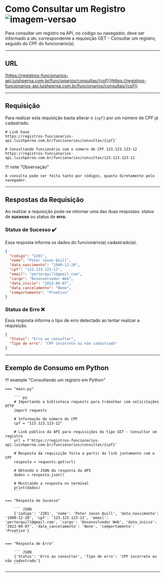 # Como Consultar um Registro ![imagem-versao](https://img.shields.io/badge/GET-2094f3?style=flat-square)

Para consultar um registro na API, no código ou navegador, deve ser informado a `URL` correspondente a requisição GET - Consultar um registro, seguido do CPF do funcionário(a).

---

## URL

[https://registros-funcionarios-api.luishperna.com.br/funcionarios/consultas/{cpf}](https://registros-funcionarios-api.luishperna.com.br/funcionarios/consultas/{cpf})

---

## Requisição

Para realizar esta requisição basta alterar o `{cpf}` por um número de CPF já cadastrado.

```
# Link base
https://registros-funcionarios-api.luishperna.com.br/funcionarios/consultas/{cpf}`

# Consultando funcionário com o número de CPF 123.123.123-12
https://registros-funcionarios-api.luishperna.com.br/funcionarios/consultas/123.123.123-12
```

!!! note "Observação"

    A consulta pode ser feita tanto por códigos, quanto diretamente pelo navegador. 

---

## Respostas da Requisição

Ao realizar a requisição pode-se retornar uma das duas respostas: status de **sucesso** ou status de **erro**.

### Status de Sucesso ✔️

Essa resposta informa os dados do funcionário(a) cadastrado(a).

``` JSON
{
  "codigo": "2201",
  "nome": "Peter Jason Quill",
  "data_nascimento": "1980-12-20",
  "cpf": "123.123.123-12",
  "email": "perterquill@gmail.com",
  "cargo": "Desenvolvedor Web",
  "data_inicio": "2022-09-07",
  "data_cancelamento": "None",
  "comportamento": "Proativo"
}
```

### Status de Erro ❌

Essa resposta informa o tipo de erro detectado ao tentar realizar a requisição.

``` JSON
{
  "Status": "Erro ao consultar",
  "Tipo de erro": "CPF incorreto ou não cadastrado"
}
```

---

## Exemplo de Consumo em Python

!!! example "Consultando um registro em Python"

    === "main.py"

        ``` py
        # Importando a biblioteca requests para trabalhar com solicitações HTTP
        import requests

        # Informação do número do CPF
        cpf = "123.123.123-12"

        # Link público da API para requisições do tipo GET - Consultar um registro
        url = f'https://registros-funcionarios-api.luishperna.com.br/funcionarios/consultas/{cpf}'

        # Resposta da requisição feita a partir do link juntamento com o CPF
        resposta = requests.get(url)

        # Obtendo o JSON da resposta da API
        dados = resposta.json()

        # Mostrando a resposta no terminal
        print(dados)
        ```

    === "Resposta de Sucesso"

        ``` JSON
        {'codigo': '2201', 'nome': 'Peter Jason Quill', 'data_nascimento': '1980-12-20', 'cpf': '123.123.123-12', 'email': 'perterquill@gmail.com', 'cargo': 'Desenvolvedor Web', 'data_inicio': '2022-09-07', 'data_cancelamento': 'None', 'comportamento': 'Proativo'}
        ```

    === "Resposta de Erro"

        ``` JSON
        {'Status': 'Erro ao consultar', 'Tipo de erro': 'CPF incorreto ou não cadastrado'}
        ```

---